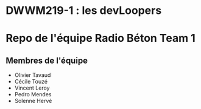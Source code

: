 # DWWM219-1 : les devLoopers

# Repo de l'équipe Radio Béton Team 1
## Membres de l'équipe
- Olivier Tavaud
- Cécile Touzé
- Vincent Leroy
- Pedro Mendes
- Solenne Hervé
